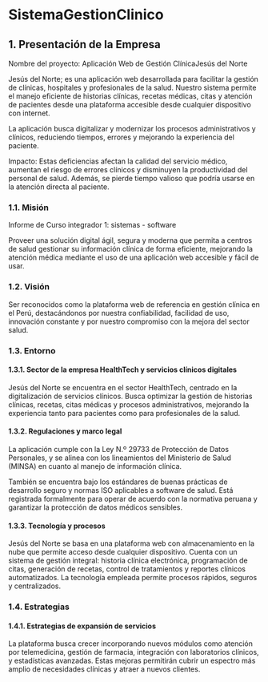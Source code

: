 # SistemaGestionClinico
## 1. Presentación de la Empresa
Nombre del proyecto: Aplicación Web de Gestión ClínicaJesús del Norte

Jesús del Norte; es una aplicación web desarrollada para facilitar la gestión de
clínicas, hospitales y profesionales de la salud. Nuestro sistema permite el manejo eficiente
de historias clínicas, recetas médicas, citas y atención de pacientes desde una plataforma
accesible desde cualquier dispositivo con internet.

La aplicación busca digitalizar y modernizar los procesos administrativos y clínicos,
reduciendo tiempos, errores y mejorando la experiencia del paciente.

Impacto:
Estas deficiencias afectan la calidad del servicio médico, aumentan el riesgo de
errores clínicos y disminuyen la productividad del personal de salud. Además, se pierde
tiempo valioso que podría usarse en la atención directa al paciente.

### 1.1. Misión

Informe de Curso integrador 1:
sistemas - software


Proveer una solución digital ágil, segura y moderna que permita a centros de salud
gestionar su información clínica de forma eficiente, mejorando la atención médica mediante
el uso de una aplicación web accesible y fácil de usar.

### 1.2. Visión
Ser reconocidos como la plataforma web de referencia en gestión clínica en el Perú,
destacándonos por nuestra confiabilidad, facilidad de uso, innovación constante y por nuestro
compromiso con la mejora del sector salud.

### 1.3. Entorno
#### 1.3.1. Sector de la empresa HealthTech y servicios clínicos digitales
Jesús del Norte se encuentra en el sector HealthTech, centrado en la digitalización de
servicios clínicos. Busca optimizar la gestión de historias clínicas, recetas, citas médicas y
procesos administrativos, mejorando la experiencia tanto para pacientes como para
profesionales de la salud.

#### 1.3.2. Regulaciones y marco legal
La aplicación cumple con la Ley N.º 29733 de Protección de Datos Personales, y se
alinea con los lineamientos del Ministerio de Salud (MINSA) en cuanto al manejo de
información clínica.

También se encuentra bajo los estándares de buenas prácticas de desarrollo seguro y
normas ISO aplicables a software de salud.
Está registrada formalmente para operar de acuerdo con la normativa peruana y garantizar la
protección de datos médicos sensibles.

#### 1.3.3. Tecnología y procesos
Jesús del Norte se basa en una plataforma web con almacenamiento en la nube que
permite acceso desde cualquier dispositivo.
Cuenta con un sistema de gestión integral: historia clínica electrónica, programación
de citas, generación de recetas, control de tratamientos y reportes clínicos automatizados.
La tecnología empleada permite procesos rápidos, seguros y centralizados.

### 1.4. Estrategias
#### 1.4.1. Estrategias de expansión de servicios
La plataforma busca crecer incorporando nuevos módulos como atención por
telemedicina, gestión de farmacia, integración con laboratorios clínicos, y estadísticas
avanzadas.
Estas mejoras permitirán cubrir un espectro más amplio de necesidades clínicas y atraer a
nuevos clientes.
